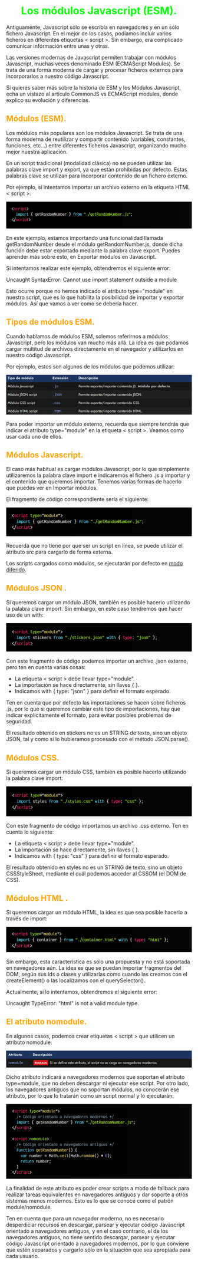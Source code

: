 # <span style="color:lime"><center>Los módulos Javascript (ESM).</center></span>

Antiguamente, Javascript sólo se escribía en navegadores y en un sólo fichero Javascript. En el mejor de los casos, podíamos incluir varios ficheros en diferentes etiquetas < script >. Sin embargo, era complicado comunicar información entre unas y otras.

Las versiones modernas de Javascript permiten trabajar con módulos Javascript, muchas veces denominado ESM (ECMAScript Modules). Se trata de una forma moderna de cargar y procesar ficheros externos para incorporarlos a nuestro código Javascript.

Si quieres saber más sobre la historia de ESM y los Módulos Javascript, echa un vistazo al artículo CommonJS vs ECMAScript modules, donde explico su evolución y diferencias.

## <span style="color:orange">Módulos (ESM).</span>
Los módulos más populares son los módulos Javascript. Se trata de una forma moderna de reutilizar y compartir contenido (variables, constantes, funciones, etc...) entre diferentes ficheros Javascript, organizando mucho mejor nuestra aplicación.

En un script tradicional (modalidad clásica) no se pueden utilizar las palabras clave import y export, ya que están prohibidas por defecto. Estas palabras clave se utilizan para incorporar contenido de un fichero externo.

Por ejemplo, si intentamos importar un archivo externo en la etiqueta HTML < script >:

![alt text](./imagenes-los-modulos-javascript-esm/image.png)

En este ejemplo, estamos importando una funcionalidad llamada getRandomNumber desde el módulo getRandomNumber.js, donde dicha función debe estar exportado mediante la palabra clave export. Puedes aprender más sobre esto, en Exportar módulos en Javascript.

Si intentamos realizar este ejemplo, obtendremos el siguiente error:

Uncaught SyntaxError: Cannot use import statement outside a module

Esto ocurre porque no hemos indicado el atributo type="module" en nuestro script, que es lo que habilita la posibilidad de importar y exportar módulos. Así que vamos a ver como se debería hacer.

## <span style="color:orange">Tipos de módulos ESM.</span>
Cuando hablamos de módulos ESM, solemos referirnos a módulos Javascript, pero los módulos van mucho más allá. La idea es que podamos cargar multitud de archivos directamente en el navegador y utilizarlos en nuestro código Javascript.

Por ejemplo, estos son algunos de los módulos que podemos utilizar:

![alt text](./imagenes-los-modulos-javascript-esm/image-1.png)

Para poder importar un módulo externo, recuerda que siempre tendrás que indicar el atributo type="module" en la etiqueta < script >. Veamos como usar cada uno de ellos.

## <span style="color:orange">Módulos Javascript.</span>
El caso más habitual es cargar módulos Javascript, por lo que simplemente utilizaremos la palabra clave import e indicaremos el fichero .js a importar y el contenido que queremos importar. Tenemos varias formas de hacerlo que puedes ver en Importar módulos.

El fragmento de código correspondiente sería el siguiente:

![alt text](./imagenes-los-modulos-javascript-esm/image-2.png)

Recuerda que no tiene por que ser un script en línea, se puede utilizar el atributo src para cargarlo de forma externa.

Los scripts cargados como módulos, se ejecutarán por defecto en [modo diferido](https://lenguajehtml.com/html/scripting/atributo-defer-async/).

## <span style="color:orange">Módulos JSON .</span>
Si queremos cargar un módulo JSON, también es posible hacerlo utilizando la palabra clave import. Sin embargo, en este caso tendremos que hacer uso de un with:

![alt text](./imagenes-los-modulos-javascript-esm/image-3.png)

Con este fragmento de código podemos importar un archivo .json externo, pero ten en cuenta varias cosas:

   - La etiqueta < script > debe llevar type="module".
   - La importación se hace directamente, sin llaves { }.
   - Indicamos with { type: "json" } para definir el formato esperado.

Ten en cuenta que por defecto las importaciones se hacen sobre ficheros .js, por lo que si queremos cambiar este tipo de importaciones, hay que indicar explícitamente el formato, para evitar posibles problemas de seguridad.

El resultado obtenido en stickers no es un STRING de texto, sino un objeto JSON, tal y como si lo hubieramos procesado con el método JSON.parse().

## <span style="color:orange">Módulos CSS.</span>
Si queremos cargar un módulo CSS, también es posible hacerlo utilizando la palabra clave import:

![alt text](./imagenes-los-modulos-javascript-esm/image-4.png)

Con este fragmento de código importamos un archivo .css externo. Ten en cuenta lo siguiente:

   - La etiqueta < script > debe llevar type="module".
   - La importación se hace directamente, sin llaves { }.
   - Indicamos with { type: "css" } para definir el formato esperado.

El resultado obtenido en styles no es un STRING de texto, sino un objeto CSSStyleSheet, mediante el cuál podemos acceder al CSSOM (el DOM de CSS).

## <span style="color:orange">Módulos HTML .</span>
Si queremos cargar un módulo HTML, la idea es que sea posible hacerlo a través de import:

![alt text](./imagenes-los-modulos-javascript-esm/image-5.png)

Sin embargo, esta característica es sólo una propuesta y no está soportada en navegadores aún. La idea es que se puedan importar fragmentos del DOM, según sus ids o clases y utilizarlas como cuando las creamos con el createElement() o las localizamos con el querySelector().

Actualmente, si lo intentamos, obtendremos el siguiente error:

Uncaught TypeError: "html" is not a valid module type.

## <span style="color:orange">El atributo nomodule.</span>
En algunos casos, podemos crear etiquetas < script > que utilicen un atributo nomodule:

![alt text](./imagenes-los-modulos-javascript-esm/image-6.png)

Dicho atributo indicará a navegadores modernos que soportan el atributo type=module, que no deben descargar ni ejecutar ese script. Por otro lado, los navegadores antiguos que no soportan módulos, no conocerán ese atributo, por lo que lo tratarán como un script normal y lo ejecutarán:

![alt text](./imagenes-los-modulos-javascript-esm/image-7.png)

La finalidad de este atributo es poder crear scripts a modo de fallback para realizar tareas equivalentes en navegadores antiguos y dar soporte a otros sistemas menos modernos. Esto es lo que se conoce como el patrón module/nomodule.

Ten en cuenta que para un navegador moderno, no es necesario desperdiciar recursos en descargar, parsear y ejecutar código Javascript orientado a navegadores antiguos, y en el caso contrario, el de los navegadores antiguos, no tiene sentido descargar, parsear y ejecutar código Javascript orientado a navegadores modernos, por lo que conviene que estén separados y cargarlo sólo en la situación que sea apropiada para cada usuario.
